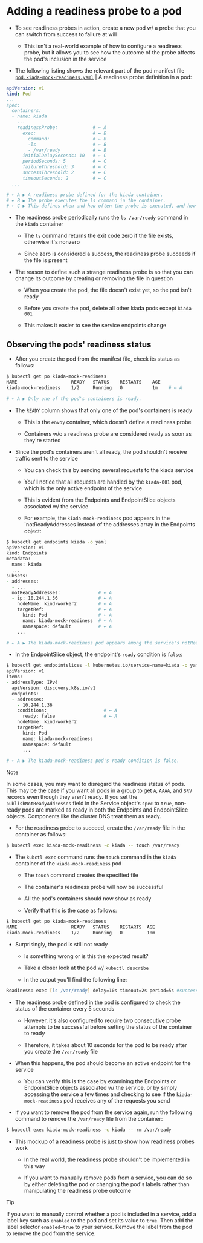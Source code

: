 # Adding a readiness probe to a pod

* To see readiness probes in action, create a new pod w/ a probe that you can switch from success to failure at will

  * This isn't a real-world example of how to configure a readiness probe, but it allows you to see how the outcome of the probe affects the pod's inclusion in the service

* The following listing shows the relevant part of the pod manifest file [`pod.kiada-mock-readiness.yaml`](pod.kiada-mock-readiness.yaml) | A readiness probe definition in a pod:

```yaml
apiVersion: v1
kind: Pod
...
spec:
  containers:
  - name: kiada
    ...
    readinessProbe:             # ← A
      exec:                     # ← B
        command:                # ← B
        -ls                     # ← B
        - /var/ready            # ← B
      initialDelaySeconds: 10   # ← C
      periodSeconds: 5          # ← C
      failureThreshold: 3       # ← C
      successThreshold: 2       # ← C
      timeoutSeconds: 2         # ← C
  ...

# ← A ▶ A readiness probe defined for the kiada container.︎
# ← B ▶ ︎The probe executes the ls command in the container.
# ← C ▶ ︎This defines when and how often the probe is executed, and how many times it must fail or succeed for the container's readiness state to change. It also sets the timeout for each invocation of the probe.
```

* The readiness probe periodically runs the `ls /var/ready` command in the `kiada` container

  * The `ls` command returns the exit code zero if the file exists, otherwise it's nonzero

  * Since zero is considered a success, the readiness probe succeeds if the file is present

* The reason to define such a strange readiness probe is so that you can change its outcome by creating or removing the file in question

  * When you create the pod, the file doesn't exist yet, so the pod isn't ready

  * Before you create the pod, delete all other kiada pods except `kiada-001`

  * This makes it easier to see the service endpoints change

## Observing the pods' readiness status

* After you create the pod from the manifest file, check its status as follows:

```zsh
$ kubectl get po kiada-mock-readiness
NAME                    READY   STATUS    RESTARTS    AGE
kiada-mock-readiness    1/2     Running   0           1m    # ← A

# ← A ▶︎ Only one of the pod's containers is ready.
```

* The `READY` column shows that only one of the pod's containers is ready

  * This is the `envoy` container, which doesn't define a readiness probe

  * Containers w/o a readiness probe are considered ready as soon as they're started

* Since the pod's containers aren't all ready, the pod shouldn't receive traffic sent to the service

  * You can check this by sending several requests to the kiada service

  * You'll notice that all requests are handled by the `kiada-001` pod, which is the only active endpoint of the service

  * This is evident from the Endpoints and EndpointSlice objects associated w/ the service

  * For example, the `kiada-mock-readiness` pod appears in the `notReadyAddresses instead of the addresses array in the Endpoints object:

```zsh
$ kubectl get endpoints kiada -o yaml
apiVersion: v1
kind: Endpoints
metadata:
  name: kiada
  ...
subsets:
- addresses:
  - ...
  notReadyAddresses:              # ← A
  - ip: 10.244.1.36               # ← A
    nodeName: kind-worker2        # ← A
    targetRef:                    # ← A
      kind: Pod                   # ← A
      name: kiada-mock-readiness  # ← A
      namespace: default          # ← A
    ...

# ← A ▶︎ The kiada-mock-readiness pod appears among the service's notReadyAddresses.
```

* In the EndpointSlice object, the endpoint's `ready` condition is `false`:

```zsh
$ kubectl get endpointslices -l kubernetes.io/service-name=kiada -o yaml
apiVersion: v1
items:
- addressType: IPv4
  apiVersion: discovery.k8s.io/v1
  endpoints:
  - addresses:
    - 10.244.1.36
    conditions:                     # ← A
      ready: false                  # ← A
    nodeName: kind-worker2
    targetRef:
      kind: Pod
      name: kiada-mock-readiness
      namespace: default
      ...

# ← A ▶︎ The kiada-mock-readiness pod's ready condition is false.
```

> [!NOTE]
> 
> In some cases, you may want to disregard the readiness status of pods. This may be the case if you want all pods in a group to get `A`, `AAAA`, and `SRV` records even though they aren't ready. If you set the `publishNotReadyAddresses` field in the Service object's `spec` to `true`, non-ready pods are marked as ready in both the Endpoints and EndpointSlice objects. Components like the cluster DNS treat them as ready.

* For the readiness probe to succeed, create the `/var/ready` file in the container as follows:

```zsh
$ kubectl exec kiada-mock-readiness -c kiada -- touch /var/ready
```

* The `kubctl exec` command runs the `touch` command in the `kiada` container of the `kiada-mock-readiness` pod

  * The `touch` command creates the specified file

  * The container's readiness probe will now be successful

  * All the pod's containers should now show as ready

  * Verify that this is the case as follows:

```zsh
$ kubectl get po kiada-mock-readiness
NAME                    READY   STATUS    RESTARTS  AGE
kiada-mock-readiness    1/2     Running   0         10m
```

* Surprisingly, the pod is still not ready

  * Is something wrong or is this the expected result?

  * Take a closer look at the pod w/ `kubectl describe`

  * In the output you'll find the following line:

```zsh
Readiness: exec [ls /var/ready] delay=10s timeout=2s period=5s #success=2 #failure=3
```

* The readiness probe defined in the pod is configured to check the status of the container every 5 seconds

  * However, it's also configured to require two consecutive probe attempts to be successful before setting the status of the container to ready

  * Therefore, it takes about 10 seconds for the pod to be ready after you create the `/var/ready` file

* When this happens, the pod should become an active endpoint for the service

  * You can verify this is the case by examining the Endpoints or EndpointSlice objects associated w/ the service, or by simply accessing the service a few times and checking to see if the `kiada-mock-readiness` pod receives any of the requests you send

* If you want to remove the pod from the service again, run the following command to remove the `/var/ready` file from the container:

```zsh
$ kubectl exec kiada-mock-readiness -c kiada -- rm /var/ready
```

* This mockup of a readiness probe is just to show how readiness probes work

  * In the real world, the readiness probe shouldn't be implemented in this way

  * If you want to manually remove pods from a service, you can do so by either deleting the pod or changing the pod's labels rather than manipulating the readiness probe outcome

> [!TIP]
> 
> If you want to manually control whether a pod is included in a service, add a label key such as `enabled` to the pod and set its value to `true`. Then add the label selector `enabled=true` to your service. Remove the label from the pod to remove the pod from the service.
